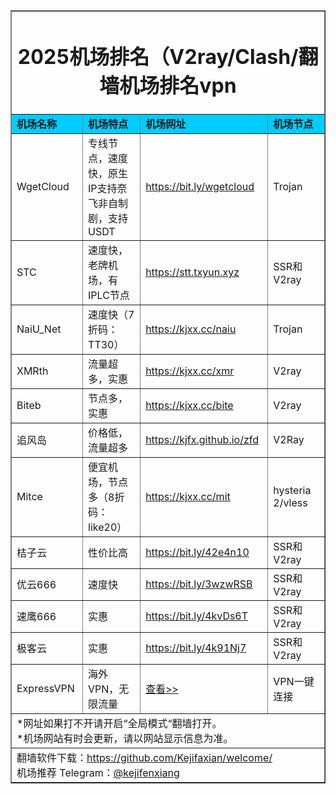 <table width="100%" border="1" align="center" cellpadding="10" cellspacing="0">
  <tr>
    <td colspan="4" align="center"><h1>2025机场排名（V2ray/Clash/翻墙机场排名vpn</h1></td>
  </tr>
  <tr>
    <td width="215" bgcolor="#00CCFF"><strong>机场名称</strong></td>
    <td width="424" bgcolor="#00CCFF"><strong>机场特点</strong></td>
    <td width="359" bgcolor="#00CCFF"><strong>机场网址</strong></td>
    <td width="441" bgcolor="#00CCFF"><strong>机场节点</strong></td>
  </tr>
  <tr>
    <td>WgetCloud</td>
    <td>专线节点，速度快，原生IP支持奈飞非自制剧，支持USDT</td>
    <td><a href="https://bit.ly/wgetcloud" target="_blank">https://bit.ly/wgetcloud</a></td>
    <td>Trojan</td>
  </tr>
  <tr>
    <td>STC</td>
    <td>速度快，老牌机场，有IPLC节点 </td>
    <td><a href="https://stt.txyun.xyz/" target="_blank">https://stt.txyun.xyz</a></td>
    <td>SSR和V2ray</td>
  </tr>
  <tr>
    <td>NaiU_Net</td>
    <td>速度快（7折码：TT30）</td>
    <td><a href="https://kjxx.cc/naiu" target="_blank">https://kjxx.cc/naiu</a><a href="https://bit.ly/3Hzgw5b" target="_blank"></a></td>
    <td>Trojan</td>
  </tr>
  <tr>
    <td>XMRth</td>
    <td>流量超多，实惠</td>
    <td><a href="https://kjxx.cc/xmr" target="_blank">https://kjxx.cc/xmr</a></td>
    <td>V2ray</td>
  </tr>
  <tr>
    <td>Biteb</td>
    <td>节点多，实惠</td>
    <td><a href="https://kjxx.cc/bite" target="_blank">https://kjxx.cc/bite</a></td>
    <td>V2ray</td>
  </tr>
  <tr>
    <td>追风岛</td>
    <td>价格低，流量超多</td>
    <td><a href="https://kjfx.github.io/zfd" target="_blank">https://kjfx.github.io/zfd</a></td>
    <td>V2Ray</td>
  </tr>
  <tr>
    <td>Mitce</td>
    <td>便宜机场，节点多（8折码：like20）</td>
    <td><a href="https://kjxx.cc/mit" target="_blank">https://kjxx.cc/mit</a></td>
    <td>hysteria 2/vless</td>
  </tr>
  <tr>
    <td>桔子云</td>
    <td>性价比高</td>
    <td><a href="https://bit.ly/42e4n10" target="_blank">https://bit.ly/42e4n10</a><a href="https://juzi90.com/auth/register?code=3HN1" target="_blank"></a></td>
    <td>SSR和V2ray</td>
  </tr>
  <tr>
    <td>优云666</td>
    <td>速度快</td>
    <td><a href="https://bit.ly/3wzwRSB" target="_blank">https://bit.ly/3wzwRSB</a></td>
    <td>SSR和V2ray</td>
  </tr>
  <tr>
    <td>速鹰666</td>
    <td>实惠</td>
    <td><a href="https://bit.ly/4kvDs6T" target="_blank">https://bit.ly/4kvDs6T</a></td>
    <td>SSR和V2ray</td>
  </tr>
  <tr>
    <td>极客云</td>
    <td>实惠</td>
    <td><a href="https://bit.ly/4k91Nj7" target="_blank">https://bit.ly/4k91Nj7</a></td>
    <td>SSR和V2ray</td>
  </tr>
  <tr>
    <td>ExpressVPN</td>
    <td>海外VPN，无限流量</td>
    <td><a href="https://go.expressvpn.com/c/4271093/1645830/16063?sharedid=230202" target="_blank">查看&gt;&gt;</a></td>
    <td>VPN一键连接</td>
  </tr>
  <tr>
    <td colspan="4">*网址如果打不开请开启“全局模式“翻墙打开。<br>
    *机场网站有时会更新，请以网站显示信息为准。<br>
    </td>
  </tr>
  <tr>
    <td colspan="4">翻墙软件下载：<a href="https://github.com/Kejifaxian/welcome/" target="_blank">https://github.com/Kejifaxian/welcome/</a><br>
机场推荐 Telegram：<a href="https://t.me/kejifenxiang" target="_blank">@kejifenxiang</a></td>
  </tr>
</table>
